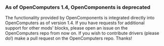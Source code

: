 ### As of OpenComputers 1.4, OpenComponents is deprecated

The functionality provided by OpenComponents is integrated directly into OpenComputers as of version 1.4. If you have requests for additional support for other mods' blocks, please open an issue on the OpenComputers repo from now on. If you wish to contribute drivers (please do!) make a pull request on the OpenComputers repo. Thanks!
